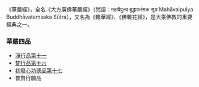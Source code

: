 《華嚴經》，全名《大方廣佛華嚴經》（梵語：महावैपुल्य बुद्धावतंसक सूत्र Mahāvaipulya Buddhāvataṃsaka Sūtra），又名為《雜華經》、《佛雜花經》，是大乘佛教的重要經典之一。

### 華嚴四品
- [淨行品第十一](淨行品第十一.md)
- [梵行品第十六](梵行品第十六.md)
- [初發心功德品第十七](初發心功德品第十七.md)
- 普賢行願品
